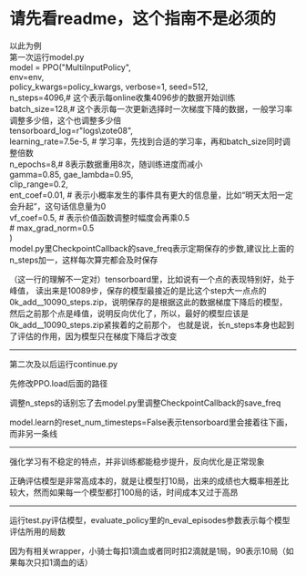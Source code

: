 # 请先看readme，这个指南不是必须的
以此为例  
第一次运行model.py  
model = PPO("MultiInputPolicy",  
                env=env,  
                policy_kwargs=policy_kwargs, verbose=1, seed=512,  
                n_steps=4096,# 这个表示每online收集4096步的数据开始训练  
                batch_size=128,# 这个表示每一次更新选择时一次梯度下降的数据，一般学习率调整多少倍，这个也调整多少倍  
                tensorboard_log=r"logs\zote08",  
                learning_rate=7.5e-5, # 学习率，先找到合适的学习率，再和batch_size同时调整倍数  
                n_epochs=8,# 8表示数据重用8次，随训练进度而减小  
                gamma=0.85, gae_lambda=0.95,  
                clip_range=0.2,  
                ent_coef=0.01, # 表示小概率发生的事件具有更大的信息量，比如“明天太阳一定会升起”，这句话信息量为0  
                vf_coef=0.5, # 表示价值函数调整时幅度会再乘0.5  
                # max_grad_norm=0.5  
                )  
model.py里CheckpointCallback的save_freq表示定期保存的步数,建议比上面的n_steps加一，这样每次算完都会及时保存

（这一行的理解不一定对）tensorboard里，比如说有一个点的表现特别好，处于峰值，
读出来是10089步，保存的模型最接近的是比这个step大一点点的0k_add__10090_steps.zip，说明保存的是根据这此的数据梯度下降后的模型，
然后之前那个点是峰值，说明反向优化了，所以，最好的模型应该是0k_add__10090_steps.zip紧挨着的之前那个，
也就是说，长n_steps本身也起到了评估的作用，因为模型只在梯度下降后才改变

-----------------------------------------------
第二次及以后运行continue.py

先修改PPO.load后面的路径

调整n_steps的话别忘了去model.py里调整CheckpointCallback的save_freq

model.learn的reset_num_timesteps=False表示tensorboard里会接着往下画，而非另一条线

----------------------------------------------

强化学习有不稳定的特点，并非训练都能稳步提升，反向优化是正常现象

正确评估模型是非常高成本的，就是让模型打10局，出来的成绩也大概率相差比较大，然而如果每一个模型都打100局的话，时间成本又过于高昂

--------------------------------------------
运行test.py评估模型，evaluate_policy里的n_eval_episodes参数表示每个模型评估所用的局数

因为有相关wrapper，小骑士每扣1滴血或者同时扣2滴就是1局，90表示10局（如果每次只扣1滴血的话）